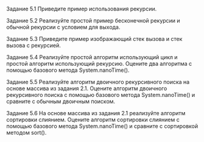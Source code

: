 Задание 5.1 Приведите пример использования рекурсии.

Задание 5.2 Реализуйте простой пример бесконечной рекурсии и обычной рекурсии с условием для выхода.

Задание 5.3 Приведите пример изображающий стек вызова и стек вызова с рекурсией.

Задание 5.4 Реализуйте простой алгоритм использующий цикл и простой алгоритм использующий рекурсию. Оцените два
алгоритма с помощью базового метода System.nanoTime().

Задание 5.5 Реализуйте алгоритм двоичного рекурсивного поиска на основе массива из задания 2.1. Оцените алгоритм
двоичного рекурсивного поиска с помощью базового метода System.nanoTime() и сравните с обычным двоичным поиском.

Задание 5.6 На основе массива из задания 2.1 реализуйте алгоритм сортировки слиянием. Оцените алгоритм сортировки
слиянием с помощью базового метода System.nanoTime() и сравните с сортировкой методом sort().